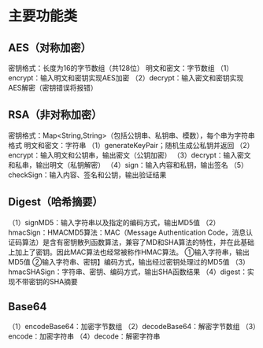 # 主要功能类
## AES（对称加密）
密钥格式：长度为16的字节数组（共128位）
明文和密文：字节数组
（1）encrypt：输入明文和密钥实现AES加密
（2）decrypt：输入密文和密钥实现AES解密（密钥错误将报错）

## RSA（非对称加密）
密钥格式：Map<String,String>（包括公钥串、私钥串、模数），每个串为字符串格式
明文和密文：字符串
（1）generateKeyPair；随机生成公私钥并返回
（2）encrypt：输入明文和公钥串，输出密文（公钥加密）
（3）decrypt：输入密文和私串，输出明文（私钥解密）
（4）sign：输入内容和私钥，输出签名
（5）checkSign：输入内容、签名和公钥，输出验证结果

## Digest（哈希摘要）
（1）signMD5：输入字符串以及指定的编码方式，输出MD5值
（2）hmacSign：HMACMD5算法：MAC（Message Authentication Code，消息认证码算法）是含有密钥散列函数算法，兼容了MD和SHA算法的特性，并在此基础上加上了密钥。因此MAC算法也经常被称作HMAC算法。
            ①输入字符串，输出MD5值
            ②输入字符串、密钥】编码方式，输出经过密钥处理过的MD5值
（3）hmacSHASign：字符串、密钥、编码方式，输出SHA函数结果
（4）digest：实现不带密钥的SHA摘要

## Base64
（1）encodeBase64：加密字节数组
（2）decodeBase64：解密字节数组
（3）encode：加密字符串
（4）decode：解密字符串